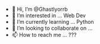 - 👋 Hi, I’m @Ghastlyorrb
- 👀 I’m interested in ... Web Dev
- 🌱 I’m currently learning ... Python
- 💞️ I’m looking to collaborate on ... 
- 📫 How to reach me ... ???

<!---
Ghastlyorrb/Ghastlyorrb is a ✨ special ✨ repository because its `README.md` (this file) appears on your GitHub profile.
You can click the Preview link to take a look at your changes.
--->
